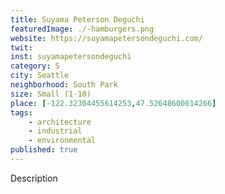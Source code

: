 ```yaml
---
title: Suyama Peterson Deguchi
featuredImage: ./-hamburgers.png
website: https://suyamapetersondeguchi.com/
twit: 
inst: suyamapetersondeguchi
category: S
city: Seattle
neighborhood: South Park
size: Small (1-10)
place: [-122.32304455614253,47.52648600614266]
tags:
    - architecture
    - industrial
    - environmental
published: true
---
```


Description
